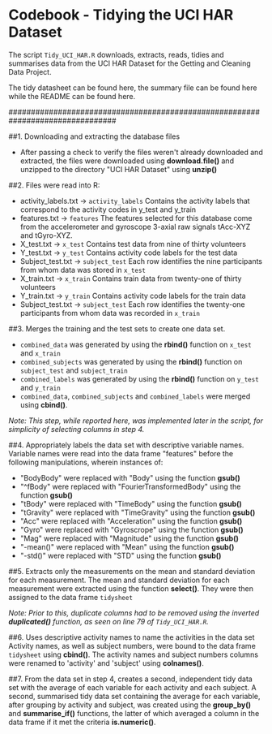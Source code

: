 # Codebook - Tidying the UCI HAR Dataset

The script ```Tidy_UCI_HAR.R``` downloads, extracts, reads, tidies and summarises data from the
UCI HAR Dataset for the Getting and Cleaning Data Project.

The tidy datasheet can be found here, the summary file can be found here while the README can be found here.

################################################################################

##1.  Downloading and extracting the database files
* After passing a check to verify the files weren't already downloaded and
extracted, the files were downloaded using **download.file()** and unzipped to the 
directory "UCI HAR Dataset" using **unzip()**

##2.  Files were read into R:
* activity_labels.txt -> ```activity_labels```
  Contains the activity labels that correspond to the activity codes in y_test
  and y_train
* features.txt -> ```features```
  The features selected for this database come from the accelerometer and
  gyroscope 3-axial raw signals tAcc-XYZ and tGyro-XYZ. 
* X_test.txt -> ```x_test```
  Contains test data from nine of thirty volunteers
* Y_test.txt -> ```y_test```
  Contains activity code labels for the test data
* Subject_test.txt -> ```subject_test```
  Each row identifies the nine participants from whom data was stored in ```x_test```
* X_train.txt -> ```x_train```
  Contains train data from twenty-one of thirty volunteers
* Y_train.txt -> ```y_train```
  Contains activity code labels for the train data
* Subject_test.txt -> ```subject_test```
  Each row identifies the twenty-one participants from whom data was recorded in
  ```x_train```
  
##3.  Merges the training and the test sets to create one data set.
* ```combined_data``` was generated by using the **rbind()** function on ```x_test``` and ```x_train```
* ```combined_subjects``` was generated by using the **rbind()** function on ```subject_test``` and ```subject_train```
* ```combined_labels``` was generated by using the **rbind()** function on ```y_test``` and ```y_train```
* ```combined_data```, ```combined_subjects``` and ```combined_labels``` were merged using **cbind()**.

*Note: This step, while reported here, was implemented later in the script, for
simplicity of selecting columns in step 4.*

##4.  Appropriately labels the data set with descriptive variable names.
Variable names were read into the data frame "features" before the following
manipulations, wherein instances of:
* "BodyBody" were replaced with "Body" using the function **gsub()**
* "^fBody" were replaced with "FourierTransformedBody" using the function **gsub()**
* "tBody" were replaced with "TimeBody" using the function **gsub()**
* "tGravity" were replaced with "TimeGravity" using the function **gsub()**
* "Acc" were replaced with "Acceleration" using the function **gsub()**
* "Gyro" were replaced with "Gyroscrope" using the function **gsub()**
* "Mag" were replaced with "Magnitude" using the function **gsub()**
* "-mean()" were replaced with "Mean" using the function **gsub()**
* "-std()" were replaced with "STD" using the function **gsub()**

##5.  Extracts only the measurements on the mean and standard deviation for each measurement.
The mean and standard deviation for each measurement were extracted using the function **select()**.
They were then assigned to the data frame ```tidysheet```

*Note: Prior to this, duplicate columns had to be removed using the inverted **duplicated()** function,
as seen on line 79 of ```Tidy_UCI_HAR.R```.*


##6.  Uses descriptive activity names to name the activities in the data set
Activity names, as well as subject numbers, were bound to the data frame ```tidysheet``` using **cbind()**.
The activity names and subject numbers columns were renamed to 'activity' and 'subject' using **colnames()**.


##7.  From the data set in step 4, creates a second, independent tidy data set with the average of each variable for each            activity and each subject.
A second, summarised tidy data set containing the average for each variable, after grouping by activity and subject, was
created using the **group_by()** and **summarise_if()** functions, the latter of which averaged a column in the data frame
if it met the criteria **is.numeric()**.
